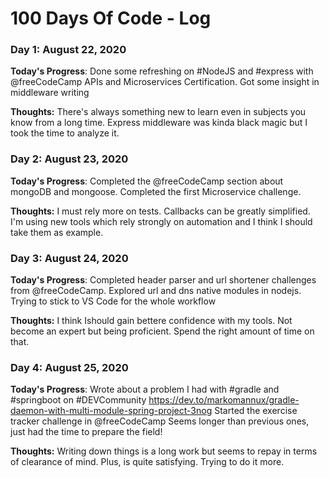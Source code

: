 # 100 Days Of Code - Log

### Day 1: August 22, 2020

**Today's Progress**: Done some refreshing on #NodeJS and #express with @freeCodeCamp APIs and Microservices Certification. Got some insight in middleware writing

**Thoughts:** There's always something new to learn even in subjects you know from a long time. Express middleware was kinda black magic but I took the time to analyze it.

### Day 2: August 23, 2020

**Today's Progress**: Completed the @freeCodeCamp section about mongoDB and mongoose. Completed the first Microservice challenge.

**Thoughts:** I must rely more on tests. Callbacks can be greatly simplified. I'm using new tools which rely strongly on automation and I think I should take them as example.

### Day 3: August 24, 2020

**Today's Progress**: Completed header parser and url shortener challenges from @freeCodeCamp. Explored url and dns native modules in nodejs. Trying to stick to VS Code for the whole workflow

**Thoughts:** I think Ishould gain bettere confidence with my tools. Not become an expert but being proficient. Spend the right amount of time on that.

### Day 4: August 25, 2020

**Today's Progress**: Wrote about a problem I had with #gradle and #springboot  on #DEVCommunity  https://dev.to/markomannux/gradle-daemon-with-multi-module-spring-project-3nog
Started the exercise tracker challenge in 
@freeCodeCamp
Seems longer than previous ones, just had the time to prepare the field!

**Thoughts:** Writing down things is a long work but seems to repay in terms of clearance of mind. Plus, is quite satisfying. Trying to do it more.
